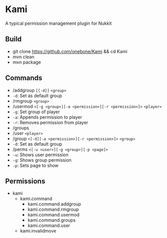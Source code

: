 # Kami
A typical permission management plugin for Nukkit

## Build
- git clone https://github.com/onebone/Kami && cd Kami
- mvn clean
- mvn package

## Commands

- /addgroup `[[-d]]` `<group>`
 - `-d`: Set as default group
- /rmgroup `<group>`
- /usermod `<[-g <group>][-a <permission>][-r <permission>]>` `<player>`
 - `-g`: Set group of player
 - `-a`: Appends permission to player
 - `-r`: Removes permission from player
- /groups
- /user `<player>`
- /group `<[-d][-a <permission>][-r <permission>]>` `<group>`
 - `-d`: Set as default group
- /perms `<[-u <user>][-g <group>][-p <page]>`
 - `-u`: Shows user permission
 - `-g`: Shows group permission
 - `-p`: Sets page to show

## Permissions
- kami
  - kami.command
    - kami.command.addgroup
	- kami.command.rmgroup
	- kami.command.usermod
	- kami.command.groups
	- kami.command.user
  - kami.invalidmove
